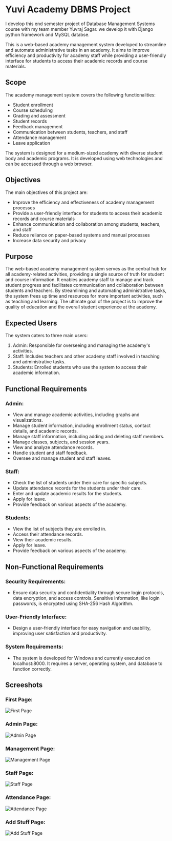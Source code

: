 # Yuvi Academy DBMS Project
I develop this end semester project of Database Management Systems course with my team member Yuvraj Sagar. we develop it with Django python framework and MySQL databse.

This is a web-based academy management system developed to streamline and automate administrative tasks in an academy. It aims to improve efficiency and productivity for academy staff while providing a user-friendly interface for students to access their academic records and course materials.

## Scope

The academy management system covers the following functionalities:

- Student enrollment
- Course scheduling
- Grading and assessment
- Student records
- Feedback management
- Communication between students, teachers, and staff
- Attendance management
- Leave application

The system is designed for a medium-sized academy with diverse student body and academic programs. It is developed using web technologies and can be accessed through a web browser.

## Objectives

The main objectives of this project are:

- Improve the efficiency and effectiveness of academy management processes
- Provide a user-friendly interface for students to access their academic records and course materials
- Enhance communication and collaboration among students, teachers, and staff
- Reduce reliance on paper-based systems and manual processes
- Increase data security and privacy

## Purpose

The web-based academy management system serves as the central hub for all academy-related activities, providing a single source of truth for student and course information. It enables academy staff to manage and track student progress and facilitates communication and collaboration between students and teachers. By streamlining and automating administrative tasks, the system frees up time and resources for more important activities, such as teaching and learning. The ultimate goal of the project is to improve the quality of education and the overall student experience at the academy.

## Expected Users

The system caters to three main users:

1. Admin: Responsible for overseeing and managing the academy's activities.
2. Staff: Includes teachers and other academy staff involved in teaching and administrative tasks.
3. Students: Enrolled students who use the system to access their academic information.

## Functional Requirements

### Admin:

- View and manage academic activities, including graphs and visualizations.
- Manage student information, including enrollment status, contact details, and academic records.
- Manage staff information, including adding and deleting staff members.
- Manage classes, subjects, and session years.
- View and analyze attendance records.
- Handle student and staff feedback.
- Oversee and manage student and staff leaves.

### Staff:

- Check the list of students under their care for specific subjects.
- Update attendance records for the students under their care.
- Enter and update academic results for the students.
- Apply for leave.
- Provide feedback on various aspects of the academy.

### Students:

- View the list of subjects they are enrolled in.
- Access their attendance records.
- View their academic results.
- Apply for leave.
- Provide feedback on various aspects of the academy.

## Non-Functional Requirements

### Security Requirements:

- Ensure data security and confidentiality through secure login protocols, data encryption, and access controls. Sensitive information, like login passwords, is encrypted using SHA-256 Hash Algorithm.

### User-Friendly Interface:

- Design a user-friendly interface for easy navigation and usability, improving user satisfaction and productivity.

### System Requirements:

- The system is developed for Windows and currently executed on localhost:8000. It requires a server, operating system, and database to function correctly.
## Screeshots
### First Page:
![First Page](screenshots/page1.png)
### Admin Page:
![Admin Page](screenshots/adminpage.png)
### Management Page:
![Management Page](screenshots/managepage.png)
### Staff Page:
![Staff Page](screenshots/staffpage.png)
### Attendance Page:
![Attendance Page](screenshots/attendancepage.png)
### Add Stuff Page:
![Add Stuff Page](screenshots/addstuff.png)

